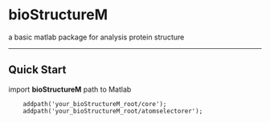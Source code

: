 # bioStructureM
a basic matlab package  for analysis protein structure
- - - - -
## Quick Start
import **bioStructureM** path to Matlab  

        addpath('your_bioStructureM_root/core');  
        addpath('your_bioStructureM_root/atomselectorer');  
